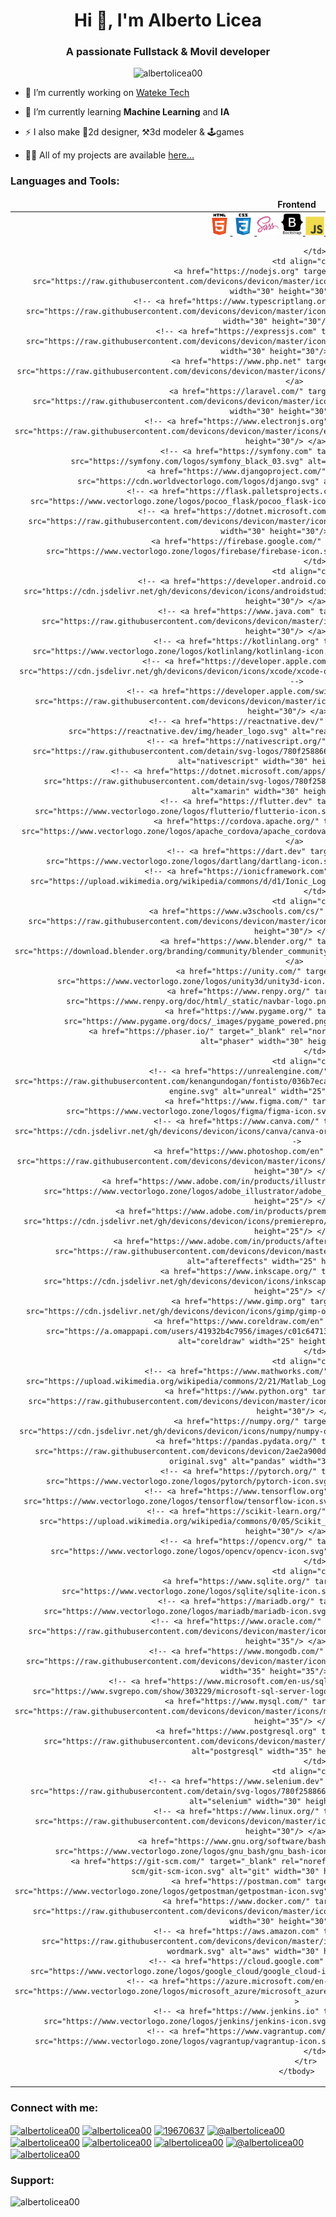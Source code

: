 <h1 align="center">Hi 👋, I'm Alberto Licea</h1>
<h3 align="center">A passionate Fullstack & Movil developer</h3>

<p align="center"> 
    <img src="https://github-profile-trophy.vercel.app/?username=albertolicea00" alt="albertolicea00" />
</p>

- 🔭 I’m currently working on [Wateke Tech](https://wateke.travel)

- 🌱 I’m currently learning **Machine Learning** and **IA**

<!-- - 👯 I’m looking to collaborate on [Apple](https://www.apple.com/) -->

- ⚡ I also make 🎨2d designer, ⚒️3d modeler & 🕹️games

- 👨‍💻 All of my projects are available [here...](https://github.com/albertolicea00?tab=repositories)

<!-- - 📄 Know about my [experiences](https://portfolioweb/) -->

<!-- - 📫 How to reach me **albertolicea00@icloud.com** -->

<h3 align="left">Languages and Tools:</h3>
<table>
    <thead>
        <tr>
            <td align="center"><strong>Frontend</strong></td>
            <td align="center"><strong>Backend</strong></td>
            <td align="center"><strong>Movil</strong></td>
            <td align="center"><strong>Gaming</strong></td>
            <td align="center"><strong>Design</strong></td>
            <td align="center"><strong>AI/ML</strong></td>
            <td align="center"><strong>Database</strong></td>
            <td align="center"><strong>Others</strong></td><!--Devops & Testing -->
        </tr>
    </thead>
    <tbody>
        <tr>
            <td align="center">
                <a href="https://www.w3.org/html/" target="_blank" rel="noreferrer"> <img src="https://raw.githubusercontent.com/devicons/devicon/master/icons/html5/html5-original-wordmark.svg" alt="html5" width="35" height="35"/> </a> 
                <a href="https://www.w3schools.com/css/" target="_blank" rel="noreferrer"> <img src="https://raw.githubusercontent.com/devicons/devicon/master/icons/css3/css3-original-wordmark.svg" alt="css3" width="35" height="35"/> </a> 
                <a href="https://sass-lang.com" target="_blank" rel="noreferrer"> <img src="https://raw.githubusercontent.com/devicons/devicon/master/icons/sass/sass-original.svg" alt="sass" width="35" height="35"/></a> 
                <a href="https://getbootstrap.com" target="_blank" rel="noreferrer"> <img src="https://raw.githubusercontent.com/devicons/devicon/master/icons/bootstrap/bootstrap-plain-wordmark.svg" alt="bootstrap" width="35" height="35"/> </a> 
                <!-- <a href="http://tailwindcss.com/" target="_blank" rel="noreferrer"> <img src="https://cdn.jsdelivr.net/gh/devicons/devicon/icons/tailwindcss/tailwindcss-plain.svg" alt="tailwindcss" width="30" height="35"/> </a>5 -->
                <!-- <a href="https://vuejs.org/" target="_blank" rel="noreferrer"> <img src="https://raw.githubusercontent.com/devicons/devicon/master/icons/vuejs/vuejs-original-wordmark.svg" alt="vuejs" width="35" height="35"/> </a>  -->
                <a href="https://developer.mozilla.org/en-US/docs/Web/JavaScript" target="_blank" rel="noreferrer"> <img src="https://raw.githubusercontent.com/devicons/devicon/master/icons/javascript/javascript-original.svg" alt="javascript" width="30" height="30"/> </a> 
                <!-- <a href="https://angular.io" target="_blank" rel="noreferrer"> <img src="https://angular.io/assets/images/logos/angular/angular.svg" alt="angular" width="35" height="35"/> </a>  -->
                <a href="https://reactjs.org/" target="_blank" rel="noreferrer"> <img src="https://raw.githubusercontent.com/devicons/devicon/master/icons/react/react-original-wordmark.svg" alt="react" width="35" height="35"/> </a>
                <a href="https://svelte.dev/" target="_blank" rel="noreferrer"> <img src="https://cdn.jsdelivr.net/gh/devicons/devicon@latest/icons/svelte/svelte-original.svg" alt="svelte" width="35" height="35"/></a>
          
          
            </td>
            <td align="center">
                <a href="https://nodejs.org" target="_blank" rel="noreferrer"> <img src="https://raw.githubusercontent.com/devicons/devicon/master/icons/nodejs/nodejs-original-wordmark.svg" alt="nodejs" width="30" height="30"/> </a> 
                <!-- <a href="https://www.typescriptlang.org/" target="_blank" rel="noreferrer"> <img src="https://raw.githubusercontent.com/devicons/devicon/master/icons/typescript/typescript-original.svg" alt="typescript" width="30" height="30"/> </a> -->
                <!-- <a href="https://expressjs.com" target="_blank" rel="noreferrer"> <img src="https://raw.githubusercontent.com/devicons/devicon/master/icons/express/express-original-wordmark.svg" alt="express" width="30" height="30"/> </a>  -->
                <a href="https://www.php.net" target="_blank" rel="noreferrer"> <img src="https://raw.githubusercontent.com/devicons/devicon/master/icons/php/php-original.svg" alt="php" width="30" height="30"/></a> 
                <a href="https://laravel.com/" target="_blank" rel="noreferrer"> <img src="https://raw.githubusercontent.com/devicons/devicon/master/icons/laravel/laravel-plain-wordmark.svg" alt="laravel" width="30" height="30"/> </a> 
                <!-- <a href="https://www.electronjs.org" target="_blank" rel="noreferrer"> <img src="https://raw.githubusercontent.com/devicons/devicon/master/icons/electron/electron-original.svg" alt="electron" width="30" height="30"/> </a>  -->
                <!-- <a href="https://symfony.com" target="_blank" rel="noreferrer"> <img src="https://symfony.com/logos/symfony_black_03.svg" alt="symfony" width="30" height="30"/> </a>  -->
                <a href="https://www.djangoproject.com/" target="_blank" rel="noreferrer"> <img src="https://cdn.worldvectorlogo.com/logos/django.svg" alt="django" width="30" height="30"/> </a> 
                <!-- <a href="https://flask.palletsprojects.com/" target="_blank" rel="noreferrer"> <img src="https://www.vectorlogo.zone/logos/pocoo_flask/pocoo_flask-icon.svg" alt="flask" width="30" height="30"/> </a>  -->
                <!-- <a href="https://dotnet.microsoft.com/" target="_blank" rel="noreferrer"> <img src="https://raw.githubusercontent.com/devicons/devicon/master/icons/dot-net/dot-net-original-wordmark.svg" alt="dotnet" width="30" height="30"/> </a>  -->
                <a href="https://firebase.google.com/" target="_blank" rel="noreferrer"> <img src="https://www.vectorlogo.zone/logos/firebase/firebase-icon.svg" alt="firebase" width="30" height="30"/> </a> 
            </td>
            <td align="center">
                <!-- <a href="https://developer.android.com" target="_blank" rel="noreferrer"> <img src="https://cdn.jsdelivr.net/gh/devicons/devicon/icons/androidstudio/androidstudio-original.svg" alt="android" width="30" height="30"/> </a>  -->
                <!-- <a href="https://www.java.com" target="_blank" rel="noreferrer"> <img src="https://raw.githubusercontent.com/devicons/devicon/master/icons/java/java-original.svg" alt="java" width="30" height="30"/> </a>  -->
                <!-- <a href="https://kotlinlang.org" target="_blank" rel="noreferrer"> <img src="https://www.vectorlogo.zone/logos/kotlinlang/kotlinlang-icon.svg" alt="kotlin" width="30" height="30"/> </a>  -->
                <!-- <a href="https://developer.apple.com" target="_blank" rel="noreferrer"> <img src="https://cdn.jsdelivr.net/gh/devicons/devicon/icons/xcode/xcode-original.svg"  alt="apple" width="30" height="30"/> </a>   -->
                <!-- <a href="https://developer.apple.com/swift/" target="_blank" rel="noreferrer"> <img src="https://raw.githubusercontent.com/devicons/devicon/master/icons/swift/swift-original.svg" alt="swift" width="30" height="30"/> </a> -->
                <!-- <a href="https://reactnative.dev/" target="_blank" rel="noreferrer"> <img src="https://reactnative.dev/img/header_logo.svg" alt="reactnative" width="30" height="30"/> </a>  -->
                <!-- <a href="https://nativescript.org/" target="_blank" rel="noreferrer"> <img src="https://raw.githubusercontent.com/detain/svg-logos/780f25886640cef088af994181646db2f6b1a3f8/svg/nativescript.svg" alt="nativescript" width="30" height="30"/> </a>  -->
                <!-- <a href="https://dotnet.microsoft.com/apps/xamarin" target="_blank" rel="noreferrer"> <img src="https://raw.githubusercontent.com/detain/svg-logos/780f25886640cef088af994181646db2f6b1a3f8/svg/xamarin.svg" alt="xamarin" width="30" height="30"/></a>  -->
                <!-- <a href="https://flutter.dev" target="_blank" rel="noreferrer"> <img src="https://www.vectorlogo.zone/logos/flutterio/flutterio-icon.svg" alt="flutter" width="30" height="30"/> </a>  -->
                <a href="https://cordova.apache.org/" target="_blank" rel="noreferrer"> <img src="https://www.vectorlogo.zone/logos/apache_cordova/apache_cordova-icon.svg" alt="apachecordova" width="30" height="30"/> </a> 
                <!-- <a href="https://dart.dev" target="_blank" rel="noreferrer"> <img src="https://www.vectorlogo.zone/logos/dartlang/dartlang-icon.svg" alt="dart" width="30" height="30"/> </a>  -->
                <!-- <a href="https://ionicframework.com" target="_blank" rel="noreferrer"> <img src="https://upload.wikimedia.org/wikipedia/commons/d/d1/Ionic_Logo.svg" alt="ionic" width="30" height="30"/> </a>  -->
            </td>
            <td align="center">
                <a href="https://www.w3schools.com/cs/" target="_blank" rel="noreferrer"> <img src="https://raw.githubusercontent.com/devicons/devicon/master/icons/csharp/csharp-original.svg" alt="csharp" width="30" height="30"/> </a> 
                <a href="https://www.blender.org/" target="_blank" rel="noreferrer"> <img src="https://download.blender.org/branding/community/blender_community_badge_white.svg" alt="blender" width="30" height="30"/> </a> 
                <a href="https://unity.com/" target="_blank" rel="noreferrer"><img src="https://www.vectorlogo.zone/logos/unity3d/unity3d-icon.svg" alt="unity" width="30" height="30"/> </a> 
                <a href="https://www.renpy.org/" target="_blank" rel="noreferrer"><img src="https://www.renpy.org/doc/html/_static/navbar-logo.png" alt="renpy" width="30" height="30"/> </a> 
                <a href="https://www.pygame.org/" target="_blank" rel="noreferrer"><img src="https://www.pygame.org/docs/_images/pygame_powered.png" alt="pygame" width="60" height="30"/> </a> 
                <a href="https://phaser.io/" target="_blank" rel="noreferrer"><img src="https://phaser.io/images/img.png" alt="phaser" width="30" height="30"/> </a> 
            </td>
            <td align="center">
                <!-- <a href="https://unrealengine.com/" target="_blank" rel="noreferrer"><img src="https://raw.githubusercontent.com/kenangundogan/fontisto/036b7eca71aab1bef8e6a0518f7329f13ed62f6b/icons/svg/brand/unreal-engine.svg" alt="unreal" width="25" height="25"/></a> -->
                <a href="https://www.figma.com/" target="_blank" rel="noreferrer"> <img src="https://www.vectorlogo.zone/logos/figma/figma-icon.svg" alt="figma" width="25" height="25"/> </a> 
                <!-- <a href="https://www.canva.com/" target="_blank" rel="noreferrer"> <img src="https://cdn.jsdelivr.net/gh/devicons/devicon/icons/canva/canva-original.svg" alt="canva" width="25" height="25"/> </a>  -->
                <a href="https://www.photoshop.com/en" target="_blank" rel="noreferrer"><img src="https://raw.githubusercontent.com/devicons/devicon/master/icons/photoshop/photoshop-line.svg" alt="photoshop" width="30" height="30"/> </a> 
                <a href="https://www.adobe.com/in/products/illustrator.html" target="_blank" rel="noreferrer"> <img src="https://www.vectorlogo.zone/logos/adobe_illustrator/adobe_illustrator-icon.svg" alt="illustrator" width="25" height="25"/> </a> 
                <a href="https://www.adobe.com/in/products/premierepro" target="_blank" rel="noreferrer"><img src="https://cdn.jsdelivr.net/gh/devicons/devicon/icons/premierepro/premierepro-original.svg" alt="premierepro" width="25" height="25"/> </a> 
                <a href="https://www.adobe.com/in/products/aftereffects" target="_blank" rel="noreferrer"><img src="https://raw.githubusercontent.com/devicons/devicon/master/icons/aftereffects/aftereffects-original.svg" alt="aftereffects" width="25" height="25"/> </a> 
                <a href="https://www.inkscape.org/" target="_blank" rel="noreferrer"><img src="https://cdn.jsdelivr.net/gh/devicons/devicon/icons/inkscape/inkscape-original.svg" alt="inkscape" width="25" height="25"/> </a> 
                <a href="https://www.gimp.org" target="_blank" rel="noreferrer"><img src="https://cdn.jsdelivr.net/gh/devicons/devicon/icons/gimp/gimp-original.svg" alt="gimp" width="25" height="25"/> </a> 
                <a href="https://www.coreldraw.com/en" target="_blank" rel="noreferrer"><img src="https://a.omappapi.com/users/41932b4c7956/images/c01c647135601644865786-sub-icon-cdgs-facebook-360x360.png" alt="coreldraw" width="25" height="25"/> </a>        
            </td>
            <td align="center">
                <!-- <a href="https://www.mathworks.com/" target="_blank" rel="noreferrer"> <img src="https://upload.wikimedia.org/wikipedia/commons/2/21/Matlab_Logo.png" alt="matlab" width="30" height="30"/> </a>  -->
                <a href="https://www.python.org" target="_blank" rel="noreferrer"> <img src="https://raw.githubusercontent.com/devicons/devicon/master/icons/python/python-original.svg" alt="python" width="30" height="30"/> </a>
                <a href="https://numpy.org/" target="_blank" rel="noreferrer"> <img src="https://cdn.jsdelivr.net/gh/devicons/devicon/icons/numpy/numpy-original.svg" alt="numpy" width="30" height="30"/> </a> 
                <a href="https://pandas.pydata.org/" target="_blank" rel="noreferrer"> <img src="https://raw.githubusercontent.com/devicons/devicon/2ae2a900d2f041da66e950e4d48052658d850630/icons/pandas/pandas-original.svg" alt="pandas" width="30" height="30"/> </a> 
                <!-- <a href="https://pytorch.org/" target="_blank" rel="noreferrer"><img src="https://www.vectorlogo.zone/logos/pytorch/pytorch-icon.svg" alt="pytorch" width="30" height="30"/> </a> -->
                <!-- <a href="https://www.tensorflow.org" target="_blank" rel="noreferrer"> <img src="https://www.vectorlogo.zone/logos/tensorflow/tensorflow-icon.svg" alt="tensorflow" width="30" height="30"/> </a>  -->
                <!-- <a href="https://scikit-learn.org/" target="_blank" rel="noreferrer"> <img src="https://upload.wikimedia.org/wikipedia/commons/0/05/Scikit_learn_logo_small.svg" alt="scikit_learn" width="30" height="30"/> </a>  -->
                <!-- <a href="https://opencv.org/" target="_blank" rel="noreferrer"> <img src="https://www.vectorlogo.zone/logos/opencv/opencv-icon.svg" alt="opencv" width="30" height="30"/> </a>  -->
            </td>
            <td align="center">
                <a href="https://www.sqlite.org/" target="_blank" rel="noreferrer"> <img src="https://www.vectorlogo.zone/logos/sqlite/sqlite-icon.svg" alt="sqlite" width="30" height="30"/> </a>
                <!-- <a href="https://mariadb.org/" target="_blank" rel="noreferrer"> <img src="https://www.vectorlogo.zone/logos/mariadb/mariadb-icon.svg" alt="mariadb" width="35" height="35"/> </a>  -->
                <!-- <a href="https://www.oracle.com/" target="_blank" rel="noreferrer"> <img src="https://raw.githubusercontent.com/devicons/devicon/master/icons/oracle/oracle-original.svg" alt="oracle" width="35" height="35"/> </a>  -->
                <!-- <a href="https://www.mongodb.com/" target="_blank" rel="noreferrer"> <img src="https://raw.githubusercontent.com/devicons/devicon/master/icons/mongodb/mongodb-original-wordmark.svg" alt="mongodb" width="35" height="35"/> </a>  -->
                <!-- <a href="https://www.microsoft.com/en-us/sql-server" target="_blank" rel="noreferrer"> <img src="https://www.svgrepo.com/show/303229/microsoft-sql-server-logo.svg" alt="mssql" width="35" height="35"/> </a>  -->
                <a href="https://www.mysql.com/" target="_blank" rel="noreferrer"> <img src="https://raw.githubusercontent.com/devicons/devicon/master/icons/mysql/mysql-original-wordmark.svg" alt="mysql" width="35" height="35"/> </a> 
                <a href="https://www.postgresql.org" target="_blank" rel="noreferrer"> <img src="https://raw.githubusercontent.com/devicons/devicon/master/icons/postgresql/postgresql-original-wordmark.svg" alt="postgresql" width="35" height="35"/> </a> 
            </td>
            <td align="center">
                <!-- <a href="https://www.selenium.dev" target="_blank" rel="noreferrer"> <img src="https://raw.githubusercontent.com/detain/svg-logos/780f25886640cef088af994181646db2f6b1a3f8/svg/selenium-logo.svg" alt="selenium" width="30" height="30"/> </a> -->
                <!-- <a href="https://www.linux.org/" target="_blank" rel="noreferrer"> <img src="https://raw.githubusercontent.com/devicons/devicon/master/icons/linux/linux-original.svg" alt="linux" width="30" height="30"/> </a>  -->
                <a href="https://www.gnu.org/software/bash/" target="_blank" rel="noreferrer"> <img src="https://www.vectorlogo.zone/logos/gnu_bash/gnu_bash-icon.svg" alt="bash" width="30" height="30"/> </a> 
                <a href="https://git-scm.com/" target="_blank" rel="noreferrer"> <img src="https://www.vectorlogo.zone/logos/git-scm/git-scm-icon.svg" alt="git" width="30" height="30"/> </a>             
                <a href="https://postman.com" target="_blank" rel="noreferrer"> <img src="https://www.vectorlogo.zone/logos/getpostman/getpostman-icon.svg" alt="postman" width="30" height="30"/> </a>                
                <a href="https://www.docker.com/" target="_blank" rel="noreferrer"> <img src="https://raw.githubusercontent.com/devicons/devicon/master/icons/docker/docker-original-wordmark.svg" alt="docker" width="30" height="30"/> </a> 
                <!-- <a href="https://aws.amazon.com" target="_blank" rel="noreferrer"> <img src="https://raw.githubusercontent.com/devicons/devicon/master/icons/amazonwebservices/amazonwebservices-original-wordmark.svg" alt="aws" width="30" height="30"/> </a>  -->
                <!-- <a href="https://cloud.google.com" target="_blank" rel="noreferrer"> <img src="https://www.vectorlogo.zone/logos/google_cloud/google_cloud-icon.svg" alt="gcp" width="30" height="30"/> </a>  -->
                <!-- <a href="https://azure.microsoft.com/en-in/" target="_blank" rel="noreferrer"> <img src="https://www.vectorlogo.zone/logos/microsoft_azure/microsoft_azure-icon.svg" alt="azure" width="30" height="30"/> </a>  -->
                <!-- <a href="https://www.jenkins.io" target="_blank" rel="noreferrer"> <img src="https://www.vectorlogo.zone/logos/jenkins/jenkins-icon.svg" alt="jenkins" width="30" height="30"/> </a>  -->
                <!-- <a href="https://www.vagrantup.com/" target="_blank" rel="noreferrer"><img src="https://www.vectorlogo.zone/logos/vagrantup/vagrantup-icon.svg" alt="vagrant" width="30" height="30"/> </a>  -->
            </td>
        </tr>
    </tbody>
</table>


<h3 align="left">Connect with me:</h3>
<p align="left">
    <a href="https://codepen.io/albertolicea00" target="_blank"><img align="center" src="https://raw.githubusercontent.com/rahuldkjain/github-profile-readme-generator/master/src/images/icons/Social/codepen.svg" alt="albertolicea00" height="30" width="30" /></a>
    <a href="https://dev.to/albertolicea00" target="_blank"><img align="center" src="https://raw.githubusercontent.com/rahuldkjain/github-profile-readme-generator/master/src/images/icons/Social/devto.svg" alt="albertolicea00" height="30" width="30" /></a>
    <a href="https://stackoverflow.com/users/19670637" target="_blank"><img align="center" src="https://raw.githubusercontent.com/rahuldkjain/github-profile-readme-generator/master/src/images/icons/Social/stack-overflow.svg" alt="19670637" height="30" width="30" /></a>
    <a href="https://hashnode.com/@albertolicea00" target="_blank"><img align="center" src="https://raw.githubusercontent.com/rahuldkjain/github-profile-readme-generator/master/src/images/icons/Social/hashnode.svg" alt="@albertolicea00" height="30" width="30" /></a>
    <a href="https://www.codechef.com/users/albertolicea00" target="_blank"><img align="center" src="https://cdn.jsdelivr.net/npm/simple-icons@3.1.0/icons/codechef.svg" alt="albertolicea00" height="30" width="30" /></a>
    <a href="https://www.hackerrank.com/albertolicea00" target="_blank"><img align="center" src="https://raw.githubusercontent.com/rahuldkjain/github-profile-readme-generator/master/src/images/icons/Social/hackerrank.svg" alt="albertolicea00" height="30" width="30" /></a>
    <a href="https://www.leetcode.com/albertolicea00" target="_blank"><img align="center" src="https://raw.githubusercontent.com/rahuldkjain/github-profile-readme-generator/master/src/images/icons/Social/leet-code.svg" alt="albertolicea00" height="30" width="30" /></a>
    <a href="https://www.hackerearth.com/@albertolicea00" target="_blank"><img align="center" src="https://raw.githubusercontent.com/rahuldkjain/github-profile-readme-generator/master/src/images/icons/Social/hackerearth.svg" alt="@albertolicea00" height="30" width="30" /></a>
    <a href="https://auth.geeksforgeeks.org/user/albertolicea00" target="_blank"><img align="center" src="https://raw.githubusercontent.com/rahuldkjain/github-profile-readme-generator/master/src/images/icons/Social/geeks-for-geeks.svg" alt="albertolicea00" height="30" width="30" /></a>
    <!-- <a href="https://www.topcoder.com/members/@albertolicea00" target="_blank"><img align="center" src="https://raw.githubusercontent.com/rahuldkjain/github-profile-readme-generator/master/src/images/icons/Social/topcoder.svg" alt="@albertolicea00" height="30" width="30" /></a> -->
</p>


<h3 align="left">Support:</h3>
<p>
    <a href="https://www.buymeacoffee.com/albertolicea00" target="_blank"> <img align="left" src="https://cdn.buymeacoffee.com/buttons/v2/default-yellow.png" height="50" width="210" alt="albertolicea00" /></a>
    <!-- <a href="https://ko-fi.com/zsd" target="_blank"> <img align="left" src="https://cdn.ko-fi.com/cdn/kofi3.png?v=3" height="50" width="210" alt="zsd" /></a> -->
</p>


<br><br>
